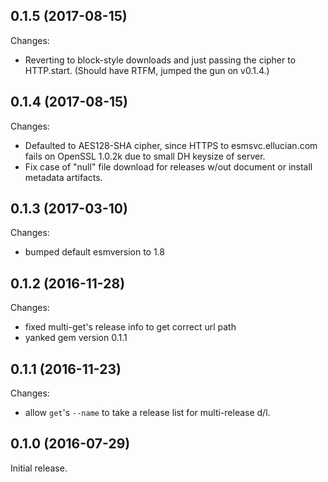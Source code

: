 ## 0.1.5 (2017-08-15)
Changes:

  - Reverting to block-style downloads and just passing the cipher to HTTP.start. (Should have RTFM, jumped the gun on v0.1.4.)

## 0.1.4 (2017-08-15)
Changes:

  - Defaulted to AES128-SHA cipher, since HTTPS to esmsvc.ellucian.com fails on OpenSSL 1.0.2k due to small DH keysize of server.
  - Fix case of "null" file download for releases w/out document or install metadata artifacts.

## 0.1.3 (2017-03-10)
Changes:

  - bumped default esmversion to 1.8

## 0.1.2 (2016-11-28)
Changes:

 - fixed multi-get's release info to get correct url path
 - yanked gem version 0.1.1

## 0.1.1 (2016-11-23)
Changes:

 - allow `get`'s `--name` to take a release list for multi-release d/l.

## 0.1.0 (2016-07-29)

Initial release.
